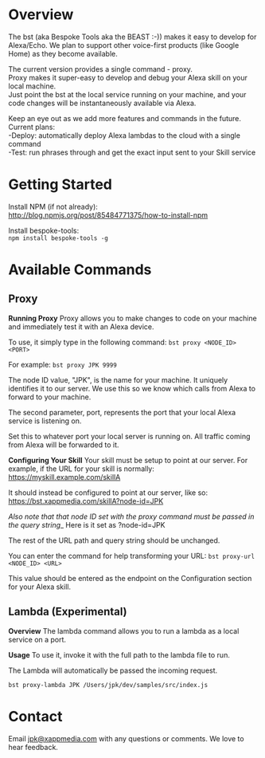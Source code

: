# Overview
The bst (aka Bespoke Tools aka the BEAST :-)) makes it easy to develop for Alexa/Echo.
We plan to support other voice-first products (like Google Home) as they become available.

The current version provides a single command - proxy.  
Proxy makes it super-easy to develop and debug your Alexa skill on your local machine.  
Just point the bst at the local service running on your machine, and your code changes will be instantaneously available via Alexa.

Keep an eye out as we add more features and commands in the future. Current plans:  
-Deploy: automatically deploy Alexa lambdas to the cloud with a single command  
-Test: run phrases through and get the exact input sent to your Skill service

# Getting Started
Install NPM (if not already):  
http://blog.npmjs.org/post/85484771375/how-to-install-npm

Install bespoke-tools:  
`npm install bespoke-tools -g`

# Available Commands
## Proxy
**Running Proxy**
Proxy allows you to make changes to code on your machine and immediately test it with an Alexa device.

To use, it simply type in the following command:
`bst proxy <NODE_ID> <PORT>`

For example:
`bst proxy JPK 9999`

The node ID value, "JPK", is the name for your machine. It uniquely identifies it to our server.
We use this so we know which calls from Alexa to forward to your machine.

The second parameter, port, represents the port that your local Alexa service is listening on.

Set this to whatever port your local server is running on. All traffic coming from Alexa will be forwarded to it.

**Configuring Your Skill**
Your skill must be setup to point at our server. For example, if the URL for your skill is normally:
https://myskill.example.com/skillA

It should instead be configured to point at our server, like so:
https://bst.xappmedia.com/skillA?node-id=JPK

_Also note that that node ID set with the proxy command must be passed in the query string__
Here is it set as ?node-id=JPK

The rest of the URL path and query string should be unchanged.

You can enter the command for help transforming your URL:
`bst proxy-url <NODE_ID> <URL>`

This value should be entered as the endpoint on the Configuration section for your Alexa skill.

## Lambda (Experimental)
**Overview**
The lambda command allows you to run a lambda as a local service on a port.

**Usage**
To use it, invoke it with the full path to the lambda file to run.

The Lambda will automatically be passed the incoming request.

`bst proxy-lambda JPK /Users/jpk/dev/samples/src/index.js`

# Contact
Email jpk@xappmedia.com with any questions or comments. We love to hear feedback.